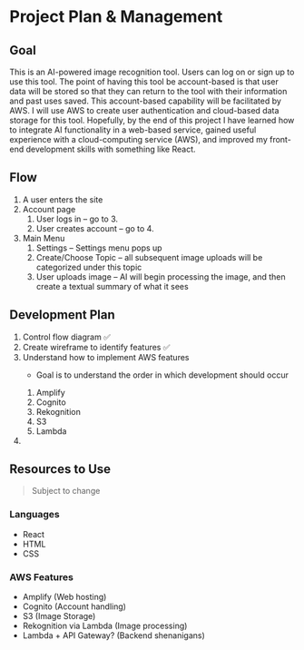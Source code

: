 # Project Plan & Management

## Goal
This is an AI-powered image recognition tool. Users can log on or sign up to use this tool. The point of having this tool be account-based is that user data will be stored so that they can return to the tool with their information and past uses saved. This account-based capability will be facilitated by AWS. I will use AWS to create user authentication and cloud-based data storage for this tool. Hopefully, by the end of this project I have learned how to integrate AI functionality in a web-based service, gained useful experience with a cloud-computing service (AWS), and improved my front-end development skills with something like React. 

## Flow
<ol>
    <li>A user enters the site</li>
    <li>Account page
        <ol>
            <li>User logs in – go to 3.</li>
            <li>User creates account – go to 4.</li>
        </ol>
    </li>
    <li>Main Menu
        <ol>
            <li>Settings – Settings menu pops up</li>
            <li>Create/Choose Topic – all subsequent image uploads will be categorized under this topic</li>
            <li>User uploads image – AI will begin processing the image, and then create a textual summary of what it sees</li>
        </ol>
    </li>
</ol>

## Development Plan
<ol>
    <li>Control flow diagram ✅</li>
    <li>Create wireframe to identify features ✅</li>
    <li>Understand how to implement AWS features</li>
    <ul>
        <li>Goal is to understand the order in which development should occur</li>
    </ul>
    <ol>
        <li>Amplify</li>
        <li>Cognito</li>
        <li>Rekognition</li>
        <li>S3</li>
        <li>Lambda</li>
    </ol>
    <li></li>
</ol>

## Resources to Use 
> Subject to change
### Languages
- React
- HTML
- CSS

### AWS Features
- Amplify (Web hosting)
- Cognito (Account handling)
- S3 (Image Storage)
- Rekognition via Lambda (Image processing)
- Lambda + API Gateway? (Backend shenanigans)
